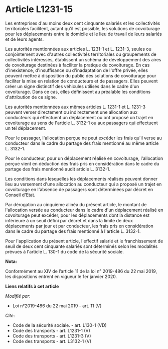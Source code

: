 # Article L1231-15

Les entreprises d'au moins deux cent cinquante salariés et les collectivités territoriales facilitent, autant qu'il est
possible, les solutions de covoiturage pour les déplacements entre le domicile et le lieu de travail de leurs salariés et de
leurs agents. 

Les autorités mentionnées aux articles L. 1231-1 et L. 1231-3, seules ou conjointement avec d'autres collectivités
territoriales ou groupements de collectivités intéressés, établissent un schéma de développement des aires de covoiturage
destinées à faciliter la pratique du covoiturage. En cas d'inexistence, d'insuffisance ou d'inadaptation de l'offre privée,
elles peuvent mettre à disposition du public des solutions de covoiturage pour faciliter la mise en relation de conducteurs
et de passagers. Elles peuvent créer un signe distinctif des véhicules utilisés dans le cadre d'un covoiturage. Dans ce cas,
elles définissent au préalable les conditions d'attribution de ce signe. 

Les autorités mentionnées aux mêmes articles L. 1231-1 et L. 1231-3 peuvent verser directement ou indirectement une
allocation aux conducteurs qui effectuent un déplacement ou ont proposé un trajet en covoiturage au sens de l'article L.
3132-1 ou aux passagers qui effectuent un tel déplacement. 

Pour le passager, l'allocation perçue ne peut excéder les frais qu'il verse au conducteur dans le cadre du partage des frais
mentionné au même article L. 3132-1. 

Pour le conducteur, pour un déplacement réalisé en covoiturage, l'allocation perçue vient en déduction des frais pris en
considération dans le cadre du partage des frais mentionné audit article L. 3132-1. 

Les conditions dans lesquelles les déplacements réalisés peuvent donner lieu au versement d'une allocation au conducteur qui
a proposé un trajet en covoiturage en l'absence de passagers sont déterminées par décret en Conseil d'Etat. 

Par dérogation au cinquième alinéa du présent article, le montant de l'allocation versée au conducteur dans le cadre d'un
déplacement réalisé en covoiturage peut excéder, pour les déplacements dont la distance est inférieure à un seuil défini par
décret et dans la limite de deux déplacements par jour et par conducteur, les frais pris en considération dans le cadre du
partage des frais mentionné à l'article L. 3132-1. 

Pour l'application du présent article, l'effectif salarié et le franchissement de seuil de deux cent cinquante salariés sont
déterminés selon les modalités prévues à l'article L. 130-1 du code de la sécurité sociale.

**Nota:**

Conformément au XIV de l’article 11 de la loi n° 2019-486 du 22 mai 2019, les dispositions entrent en vigueur le 1er janvier
2020.

**Liens relatifs à cet article**

_Modifié par_:

  - Loi n°2019-486 du 22 mai 2019 - art. 11 (V)

_Cite_:

  - Code de la sécurité sociale. - art. L130-1 (VD)
  - Code des transports - art. L1231-1 (V)
  - Code des transports - art. L1231-3 (V)
  - Code des transports - art. L3132-1 (V)
